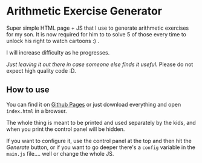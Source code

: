 # Arithmetic Exercise Generator
Super simple HTML page + JS that I use to generate arithmetic exercises for my son. 
It is now required for him to to solve 5 of those every time to unlock his right to watch cartoons :) . 

I will increase difficulty as he progresses.

*Just leaving it out there in case someone else finds it useful.*
Please do not expect high quality code :D. 

## How to use
You can find it on [Github Pages](https://rcocetta.github.io/arithmetic_exercise_generator/) or just download everything and open `index.html` in a browser. 

The whole thing is meant to be printed and used separately by the kids, and when you print the control panel will be hidden.

If you want to configure it, use the control panel at the top and then hit the *Generate* button, or if you want to go deeper there's a `config` variable in the `main.js` file.... well or change the whole JS.

